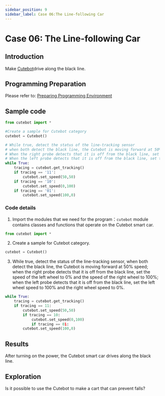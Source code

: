 ```yaml
---
sidebar_position: 9
sidebar_label: Case 06:The Line-following Car
---
```


# Case 06: The Line-following Car

## Introduction
Make [Cutebot](https://shop.elecfreaks.com/products/elecfreaks-pico-ed-smart-cutebot-kit-with-pico-ed-board?_pos=2&_sid=40bbc85e4&_ss=r)drive along the black line.
## Programming Preparation
Please refer to: [Preparing Programming Environment](http://www.elecfreaks.com/learn-en/pico-ed-kit/pico-ed-cutebot-kit/preparation-for-the-programming.html)
## Sample code
```python
from cutebot import *

#Create a sample for Cutebot category
cutebot = Cutebot()

# While true, detect the status of the line-tracking sensor
# when both detect the black line, the Cutebot is moving forward at 50% speed.
# When the right probe detects that it is off from the black line, set the speed of the left wheel to 0% and the speed of the right wheel to 100%
# When the left probe detects that it is off from the black line, set the left wheel speed to 100% and the right wheel speed to 0%
while True:
    tracing = cutebot.get_tracking()
    if tracing == '11':
        cutebot.set_speed(50,50)
    if tracing == '10':
        cutebot.set_speed(0,100)
    if tracing == '01':
        cutebot.set_speed(100,0)
```
### Code details

1. Import the modules that we need for the program：`cutebot` module contains classes and functions that operate on the Cutebot smart car.
```python
from cutebot import *
```

2. Create a sample for Cutebot category.
```python
cutebot = Cutebot()
```

3. While true, detect the status of the line-tracking sensor, when both detect the black line, the Cutebot is moving forward at 50% speed; when the right probe detects that it is off from the black line, set the speed of the left wheel to 0% and the speed of the right wheel to 100%; when the left probe detects that it is off from the black line, set the left wheel speed to 100% and the right wheel speed to 0%.

```python
while True:
    tracing = cutebot.get_tracking()
    if tracing == 11:
        cutebot.set_speed(50,50)
        if tracing == 10:
            cutebot.set_speed(0,100)
            if tracing == 01:
        cutebot.set_speed(100,0)
```
## Results
After turning on the power, the Cutebot smart car drives along the black line.
## Exploration
Is it possible to use the Cutebot to make a cart that can prevent falls?
